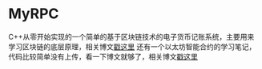 # MyRPC
C++从零开始实现的一个简单的基于区块链技术的电子货币记账系统，主要用来学习区块链的底层原理，相关博文[戳这里](https://blog.csdn.net/mumufan05/article/category/7964351)
还有一个以太坊智能合约的学习笔记，代码比较简单没有上传，看一下博文就够了，相关博文[戳这里](https://blog.csdn.net/mumufan05/article/category/8049023)
